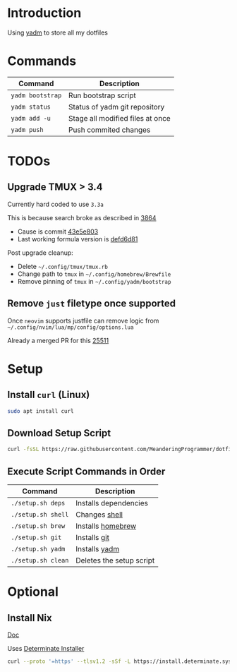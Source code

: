 # Introduction

Using [yadm](https://yadm.io/) to store all my dotfiles

# Commands

| Command          | Description                      |
|------------------|----------------------------------|
| `yadm bootstrap` | Run bootstrap script             |
| `yadm status`    | Status of yadm git repository    |
| `yadm add -u`    | Stage all modified files at once |
| `yadm push`      | Push commited changes            |

# TODOs

## Upgrade TMUX > 3.4

Currently hard coded to use `3.3a`

This is because search broke as described in [3864](https://github.com/tmux/tmux/issues/3864)

- Cause is commit [43e5e803](https://github.com/tmux/tmux/commit/43e5e80343185e69a1b864fc48095ede0b898180)
- Last working formula version is [defd6d81](https://github.com/Homebrew/homebrew-core/blob/defd6d81be1be58f137bef2fa2dc389100d0125b/Formula/t/tmux.rb)

Post upgrade cleanup:

- Delete `~/.config/tmux/tmux.rb`
- Change path to `tmux` in `~/.config/homebrew/Brewfile`
- Remove pinning of `tmux` in `~/.config/yadm/bootstrap`

## Remove `just` filetype once supported

Once `neovim` supports justfile can remove logic from `~/.config/nvim/lua/mp/config/options.lua`

Already a merged PR for this [25511](https://github.com/neovim/neovim/pull/25511)

# Setup

## Install `curl` (Linux)

```bash
sudo apt install curl
```

## Download Setup Script

```bash
curl -fsSL https://raw.githubusercontent.com/MeanderingProgrammer/dotfiles/main/docs/setup.sh -o setup.sh && chmod +x setup.sh
```

## Execute Script Commands in Order

| Command            | Description                           |
|--------------------|---------------------------------------|
| `./setup.sh deps`  | Installs dependencies                 |
| `./setup.sh shell` | Changes [shell](https://www.zsh.org/) |
| `./setup.sh brew`  | Installs [homebrew](https://brew.sh/) |
| `./setup.sh git`   | Installs [git](https://git-scm.com/)  |
| `./setup.sh yadm`  | Installs [yadm](https://yadm.io/)     |
| `./setup.sh clean` | Deletes the setup script              |

# Optional

## Install Nix

[Doc](https://nixos.org/)

Uses [Determinate Installer](https://github.com/DeterminateSystems/nix-installer)

```bash
curl --proto '=https' --tlsv1.2 -sSf -L https://install.determinate.systems/nix | sh -s -- install
```
